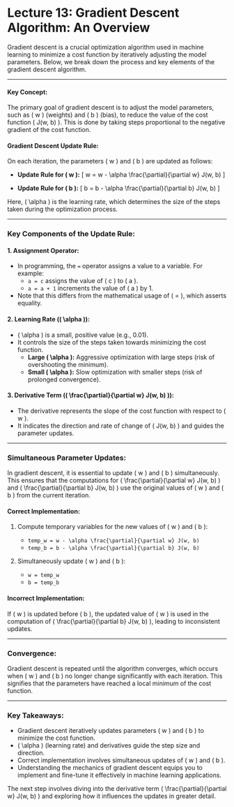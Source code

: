 # Lecture 13: Gradient Descent Algorithm: An Overview

Gradient descent is a crucial optimization algorithm used in machine learning to minimize a cost function by iteratively adjusting the model parameters. Below, we break down the process and key elements of the gradient descent algorithm.

---

#### **Key Concept:**
The primary goal of gradient descent is to adjust the model parameters, such as \( w \) (weights) and \( b \) (bias), to reduce the value of the cost function \( J(w, b) \). This is done by taking steps proportional to the negative gradient of the cost function.

#### **Gradient Descent Update Rule:**
On each iteration, the parameters \( w \) and \( b \) are updated as follows:

- **Update Rule for \( w \):**
  \[
  w = w - \alpha \frac{\partial}{\partial w} J(w, b)
  \]

- **Update Rule for \( b \):**
  \[
  b = b - \alpha \frac{\partial}{\partial b} J(w, b)
  \]

Here, \( \alpha \) is the learning rate, which determines the size of the steps taken during the optimization process.

---

### **Key Components of the Update Rule:**

#### 1. **Assignment Operator:**
   - In programming, the `=` operator assigns a value to a variable. For example:
     - `a = c` assigns the value of \( c \) to \( a \).
     - `a = a + 1` increments the value of \( a \) by 1.
   - Note that this differs from the mathematical usage of \( = \), which asserts equality.

#### 2. **Learning Rate (\( \alpha \)):**
   - \( \alpha \) is a small, positive value (e.g., 0.01).
   - It controls the size of the steps taken towards minimizing the cost function.
     - **Large \( \alpha \):** Aggressive optimization with large steps (risk of overshooting the minimum).
     - **Small \( \alpha \):** Slow optimization with smaller steps (risk of prolonged convergence).

#### 3. **Derivative Term (\( \frac{\partial}{\partial w} J(w, b) \)):**
   - The derivative represents the slope of the cost function with respect to \( w \).
   - It indicates the direction and rate of change of \( J(w, b) \) and guides the parameter updates.

---

### **Simultaneous Parameter Updates:**
In gradient descent, it is essential to update \( w \) and \( b \) simultaneously. This ensures that the computations for \( \frac{\partial}{\partial w} J(w, b) \) and \( \frac{\partial}{\partial b} J(w, b) \) use the original values of \( w \) and \( b \) from the current iteration.

#### **Correct Implementation:**
1. Compute temporary variables for the new values of \( w \) and \( b \):
   - `temp_w = w - \alpha \frac{\partial}{\partial w} J(w, b)`
   - `temp_b = b - \alpha \frac{\partial}{\partial b} J(w, b)`

2. Simultaneously update \( w \) and \( b \):
   - `w = temp_w`
   - `b = temp_b`

#### **Incorrect Implementation:**
If \( w \) is updated before \( b \), the updated value of \( w \) is used in the computation of \( \frac{\partial}{\partial b} J(w, b) \), leading to inconsistent updates.

---

### **Convergence:**
Gradient descent is repeated until the algorithm converges, which occurs when \( w \) and \( b \) no longer change significantly with each iteration. This signifies that the parameters have reached a local minimum of the cost function.

---

### **Key Takeaways:**
- Gradient descent iteratively updates parameters \( w \) and \( b \) to minimize the cost function.
- \( \alpha \) (learning rate) and derivatives guide the step size and direction.
- Correct implementation involves simultaneous updates of \( w \) and \( b \).
- Understanding the mechanics of gradient descent equips you to implement and fine-tune it effectively in machine learning applications.

The next step involves diving into the derivative term \( \frac{\partial}{\partial w} J(w, b) \) and exploring how it influences the updates in greater detail.

